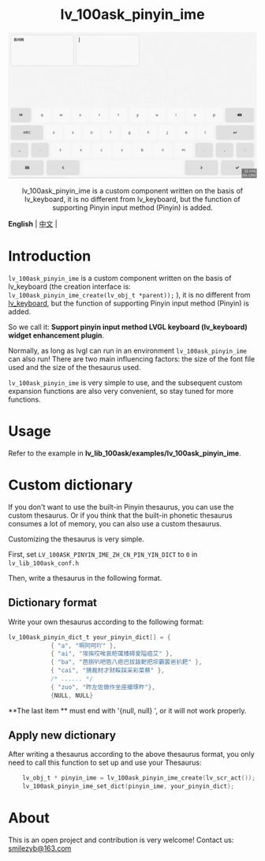 <h1 align="center"> lv_100ask_pinyin_ime</h1>

<p align="center">
<img src="./lv_100ask_pinyin_ime.gif">
</p>

<p align="center">
lv_100ask_pinyin_ime is a custom component written on the basis of lv_keyboard, it is no different from lv_keyboard, but the function of supporting Pinyin input method (Pinyin) is added.
</p>


**English** | [中文](./README_zh.md) |


# Introduction

`lv_100ask_pinyin_ime` is a custom component written on the basis of lv_keyboard (the creation interface is: `lv_100ask_pinyin_ime_create(lv_obj_t *parent));` ), it is no different from [lv_keyboard](https://docs.lvgl.io/master/widgets/extra/keyboard.html), but the function of supporting Pinyin input method (Pinyin) is added.

So we call it: **Support pinyin input method LVGL keyboard (lv_keyboard) widget enhancement plugin**.

Normally, as long as lvgl can run in an environment `lv_100ask_pinyin_ime` can also run! There are two main influencing factors: the size of the font file used and the size of the thesaurus used.

`lv_100ask_pinyin_ime` is very simple to use, and the subsequent custom expansion functions are also very convenient, so stay tuned for more functions.


# Usage
Refer to the example in **lv_lib_100ask/examples/lv_100ask_pinyin_ime**.

# Custom dictionary
If you don't want to use the built-in Pinyin thesaurus, you can use the custom thesaurus.
Or if you think that the built-in phonetic thesaurus consumes a lot of memory, you can also use a custom thesaurus.

Customizing the thesaurus is very simple.

First, set `LV_100ASK_PINYIN_IME_ZH_CN_PIN_YIN_DICT` to `0` in `lv_lib_100ask_conf.h`

Then, write a thesaurus in the following format.

## Dictionary format
Write your own thesaurus according to the following format:

```c
lv_100ask_pinyin_dict_t your_pinyin_dict[] = {
            { "a", "啊阿呵吖" },
            { "ai", "埃挨哎唉哀皑蔼矮碍爱隘癌艾" },
            { "ba", "芭捌叭吧笆八疤巴拔跋靶把坝霸罢爸扒耙" },
            { "cai", "猜裁材才财睬踩采彩菜蔡" },
            /* ...... */
            { "zuo", "昨左佐做作坐座撮琢柞"},
            {NULL, NULL}

```

**The last item ** must end with '{null, null} ', or it will not work properly.

## Apply new dictionary
After writing a thesaurus according to the above thesaurus format, you only need to call this function to set up and use your Thesaurus:

```c
    lv_obj_t * pinyin_ime = lv_100ask_pinyin_ime_create(lv_scr_act());
    lv_100ask_pinyin_ime_set_dict(pinyin_ime, your_pinyin_dict);
```

# About
This is an open project and contribution is very welcome!
Contact us: smilezyb@163.com